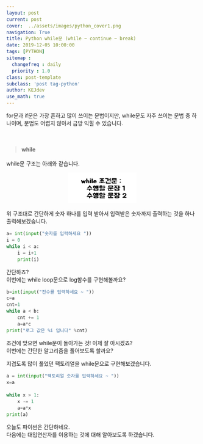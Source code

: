 ```yaml
---
layout: post
current: post
cover:  ../assets/images/python_cover1.png
navigation: True
title: Python while문 (while ~ continue ~ break)
date: 2019-12-05 10:00:00
tags: [PYTHON]
sitemap :
  changefreq : daily
  priority : 1.0
class: post-template
subclass: 'post tag-python'
author: KEJdev
use_math: true
---  
```


for문과 if문은 가장 흔하고 많이 쓰이는 문법이지만, while문도 자주 쓰이는 문법 중 하나이며, 문법도 어렵지 않아서 금방 익힐 수 있습니다.  

<br>   

> #### while   

while문 구조는 아래와 같습니다.  

<center><img src="../assets/images/python_a5.png" width="180" height="80"></center> 

위 구조대로 간단하게 숫자 하나를 입력 받아서 입력받은 숫자까지 출력하는 것을 하나 출력해보겠습니다.  

```python
a= int(input("숫자를 입력하세요 "))
i = 0
while i < a:
    i = i+1
    print(i)
```

간단하죠?  
이번에는 while loop문으로 log함수를 구현해볼까요?  

```python
b=int(input("진수를 입력하세요 ~ "))
c=a
cnt=1
while a < b:
    cnt += 1
    a=a*c
print("로그 값은 %i 입니다" %cnt)
```

조건에 맞으면 while문이 돌아가는 것! 이제 잘 아시겠죠?  
이번에는 간단한 알고리즘을 풀어보도록 할까요?  

지겹도록 많이 풀었던 팩토리얼을 while문으로 구현해보겠습니다.  

```python
a = int(input("팩토리얼 숫자를 입력하세요 ~ ")) 
x=a 
    
while x > 1:
    x -= 1
    a=a*x
print(a)
```

오늘도 파이썬은 간단하네요.  
다음에는 대입연산자를 이용하는 것에 대해 알아보도록 하겠습니다.  

